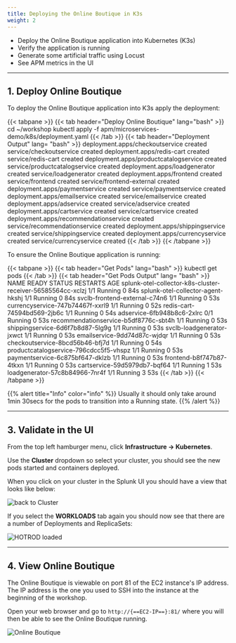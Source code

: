 ```yaml
---
title: Deploying the Online Boutique in K3s
weight: 2
---
```


* Deploy the Online Boutique application into Kubernetes (K3s)
* Verify the application is running
* Generate some artificial traffic using Locust
* See APM metrics in the UI

---

## 1. Deploy Online Boutique

To deploy the Online Boutique application into K3s apply the deployment:

{{< tabpane >}}
{{< tab header="Deploy Online Boutique" lang="bash" >}}
cd ~/workshop
kubectl apply -f apm/microservices-demo/k8s/deployment.yaml
{{< /tab >}}
{{< tab header="Deployment Output" lang= "bash" >}}
deployment.apps/checkoutservice created
service/checkoutservice created
deployment.apps/redis-cart created
service/redis-cart created
deployment.apps/productcatalogservice created
service/productcatalogservice created
deployment.apps/loadgenerator created
service/loadgenerator created
deployment.apps/frontend created
service/frontend created
service/frontend-external created
deployment.apps/paymentservice created
service/paymentservice created
deployment.apps/emailservice created
service/emailservice created
deployment.apps/adservice created
service/adservice created
deployment.apps/cartservice created
service/cartservice created
deployment.apps/recommendationservice created
service/recommendationservice created
deployment.apps/shippingservice created
service/shippingservice created
deployment.apps/currencyservice created
service/currencyservice created
{{< /tab >}}
{{< /tabpane >}}

To ensure the Online Boutique application is running:

{{< tabpane >}}
{{< tab header="Get Pods" lang="bash" >}}
kubectl get pods
{{< /tab >}}
{{< tab header="Get Pods Output" lang= "bash" >}}
NAME                                                          READY   STATUS    RESTARTS   AGE
splunk-otel-collector-k8s-cluster-receiver-56585564cc-xclzj   1/1     Running   0          84s
splunk-otel-collector-agent-hkshj                             1/1     Running   0          84s
svclb-frontend-external-c74n6                                 1/1     Running   0          53s
currencyservice-747b74467f-xxrl9                              1/1     Running   0          52s
redis-cart-74594bd569-2jb6c                                   1/1     Running   0          54s
adservice-6fb948b8c6-2xlrc                                    0/1     Running   0          53s
recommendationservice-b5df8776c-sbt4h                         1/1     Running   0          53s
shippingservice-6d6f7b8d87-5lg9g                              1/1     Running   0          53s
svclb-loadgenerator-jxwct                                     1/1     Running   0          53s
emailservice-9dd74d87c-wjdqr                                  1/1     Running   0          53s
checkoutservice-8bcd56b46-bfj7d                               1/1     Running   0          54s
productcatalogservice-796cdcc5f5-vhspz                        1/1     Running   0          53s
paymentservice-6c875bf647-dklzb                               1/1     Running   0          53s
frontend-b8f747b87-4tkxn                                      1/1     Running   0          53s
cartservice-59d5979db7-bqf64                                  1/1     Running   1          53s
loadgenerator-57c8b84966-7nr4f                                1/1     Running   3          53s
{{< /tab >}}
{{< /tabpane >}}

{{% alert title="Info" color="info" %}}
Usually it should only take around 1min 30secs for the pods to transition into a Running state.
{{% /alert %}}

---

## 3. Validate in the UI

From the top left hamburger menu, click **Infrastructure → Kubernetes**.

Use the **Cluster** dropdown so select your cluster, you should see the new pods started and containers deployed.

When you click on your cluster in the Splunk UI you should have a view that looks like below:

![back to Cluster](../../../images/online-boutique-k8s.png)

If you select the **WORKLOADS** tab again you should now see that there are a number of Deployments and ReplicaSets:

![HOTROD loaded](../../../images/online-boutique-workload.png)

---

## 4. View Online Boutique

The Online Boutique is viewable on port 81 of the EC2 instance's IP address. The IP address is the one you used to SSH into the instance at the beginning of the workshop.

Open your web browser and go to `http://{==EC2-IP==}:81/` where you will then be able to see the Online Boutique running.

![Online Boutique](../../../images/online-boutique.png)
